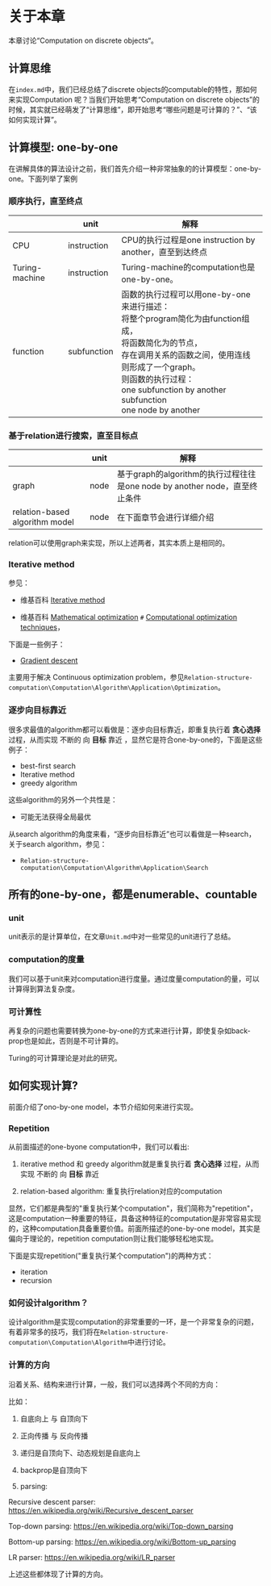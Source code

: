 # 关于本章

本章讨论“Computation on discrete objects“。

## 计算思维

在`index.md`中，我们已经总结了discrete objects的computable的特性，那如何来实现Computation 呢？当我们开始思考“Computation on discrete objects”的时候，其实就已经萌发了“计算思维”，即开始思考“哪些问题是可计算的？”、“该如何实现计算”。

## 计算模型: one-by-one

在讲解具体的算法设计之前，我们首先介绍一种非常抽象的的计算模型：one-by-one。下面列举了案例

### 顺序执行，直至终点

|                | unit        | 解释                                                         |
| -------------- | ----------- | ------------------------------------------------------------ |
| CPU            | instruction | CPU的执行过程是one instruction by another，直至到达终点      |
| Turing-machine | instruction | Turing-machine的computation也是one-by-one。                  |
| function       | subfunction | 函数的执行过程可以用one-by-one来进行描述：<br>将整个program简化为由function组成，<br>将函数简化为的节点，<br>存在调用关系的函数之间，使用连线<br>则形成了一个graph。<br>则函数的执行过程：<br>one subfunction by another subfunction<br>one node by another |



### 基于relation进行搜索，直至目标点

|                                | unit | 解释                                                         |
| ------------------------------ | ---- | ------------------------------------------------------------ |
| graph                          | node | 基于graph的algorithm的执行过程往往是one node by another node，直至终止条件 |
| relation-based algorithm model | node | 在下面章节会进行详细介绍                                     |

relation可以使用graph来实现，所以上述两者，其实本质上是相同的。

### Iterative method

参见：

- 维基百科 [Iterative method](https://en.wikipedia.org/wiki/Iterative_method)

- 维基百科 [Mathematical optimization](https://en.wikipedia.org/wiki/Mathematical_optimization) `#` [Computational optimization techniques](https://en.wikipedia.org/wiki/Mathematical_optimization#Computational_optimization_techniques)，

下面是一些例子：

- [Gradient descent](https://en.wikipedia.org/wiki/Gradient_descent) 

主要用于解决 Continuous optimization problem，参见`Relation-structure-computation\Computation\Algorithm\Application\Optimization`。

### 逐步向目标靠近

很多求最值的algorithm都可以看做是：逐步向目标靠近，即重复执行着 **贪心选择** 过程，从而实现 不断的 向 **目标** 靠近 ，显然它是符合one-by-one的，下面是这些例子：

- best-first search
- Iterative method 
- greedy algorithm

这些algorithm的另外一个共性是：
- 可能无法获得全局最优

从search algorithm的角度来看，“逐步向目标靠近”也可以看做是一种search，关于search algorithm，参见：

- `Relation-structure-computation\Computation\Algorithm\Application\Search`





## 所有的one-by-one，都是enumerable、countable



### unit

unit表示的是计算单位，在文章`Unit.md`中对一些常见的unit进行了总结。

### computation的度量

我们可以基于unit来对computation进行度量。通过度量computation的量，可以计算得到算法复杂度。

### 可计算性

再复杂的问题也需要转换为one-by-one的方式来进行计算，即使复杂如back-prop也是如此，否则是不可计算的。

Turing的可计算理论是对此的研究。



## 如何实现计算?

前面介绍了ono-by-one model，本节介绍如何来进行实现。

### Repetition

从前面描述的one-byone computation中，我们可以看出:

1) iterative method 和 greedy algorithm就是重复执行着 **贪心选择** 过程，从而实现 不断的 向 **目标** 靠近 

2) relation-based algorithm: 重复执行relation对应的computation

显然，它们都是典型的"重复执行某个computation"，我们简称为"repetition"，这是computation一种重要的特征，具备这种特征的computation是非常容易实现的，这种computation具备重要价值。前面所描述的one-by-one model，其实是偏向于理论的，repetition computation则让我们能够轻松地实现。

下面是实现repetition("重复执行某个computation")的两种方式：

- iteration
- recursion



### 如何设计algorithm？

设计algorithm是实现computation的非常重要的一环，是一个非常复杂的问题，有着非常多的技巧，我们将在`Relation-structure-computation\Computation\Algorithm`中进行讨论。

### 计算的方向

沿着关系、结构来进行计算，一般，我们可以选择两个不同的方向：

比如：

1) 自底向上 与 自顶向下

2) 正向传播 与 反向传播

3) 递归是自顶向下、动态规划是自底向上

4) backprop是自顶向下

5) parsing:

Recursive descent parser: https://en.wikipedia.org/wiki/Recursive_descent_parser 

Top-down parsing: https://en.wikipedia.org/wiki/Top-down_parsing 

Bottom-up parsing: https://en.wikipedia.org/wiki/Bottom-up_parsing 

LR parser: https://en.wikipedia.org/wiki/LR_parser



上述这些都体现了计算的方向。









